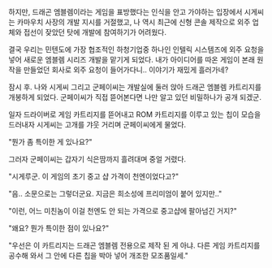 하지만, 드래곤 엠블렘이라는 게임을 표방했다는 인식을 안고 가야하는 입장에서 시게씨는 카마우치 사장의 개발 지시를 거절했고, 나 역시 최근에 신형 콘솔 제작으로 외주 업체와 접선이 잦았던 탓에 개발에 참여하기가 어려웠다.

결국 우리는 민텐도에 가장 협조적인 하청기업중 하나인 인텔릭 시스템즈에 외주 요청을 넣어 새로운 엠블렘 시리즈 개발을 맡기게 되었다. 내가 아이디어를 따온 게임이 본래 원작을 만들었던 회사로 외주 요청이 들어가다니.. 이야기가 재밌게 흘러가네?

잠시 후. 나와 시게씨 그리고 군페이씨는 개발실에 둘러 앉아 드래곤 엠블렘 카트리지를 개봉하게 되었다. 군페이씨가 직접 뜯어본다면 나만 알고 있던 비밀하나가 공개 되겠군.

일자 드라이버로 게임 카트리지를 뜯어내고 ROM 카트리지를 이루고 있는 칩이 모습을 드러내자 시게씨는 고개를 갸웃 거리며 군페이씨에게 물었다.

"뭔가 좀 특이한 게 있나요?"

그러자 군페이씨는 갑자기 식은땀까지 흘려대며 중얼 거렸다.

"시게루군. 이 게임의 초기 중고 샵 가격이 천엔이었다고?"

"음.. 소문으로는 그렇더군요. 지금은 희소성에 프리미엄이 붙어 있지만.."

"이런, 어느 미친놈이 이걸 천엔도 안 되는 가격으로 중고샵에 팔아넘긴 거지?"

"왜요? 뭔가 특이한 점이 있나요?"

"우선은 이 카트리지는 드래곤 엠블렘 전용으로 제작 된 게 아냐. 다른 게임 카트리지를 공수해 와서 그 안에 다른 칩을 박아 넣어 개조한 모조품일세."